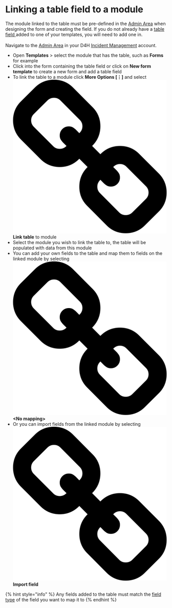 # Linking a table field to a module

The module linked to the table must be pre-defined in the [Admin Area](../../admin-area/) when designing the form and creating the field. If you do not already have a [table field ](../../admin-area/templates/form-builder-and-field-types/)added to one of your templates, you will need to add one in. \
\
Navigate to the [Admin Area](../../admin-area/) in your D4H [Incident Management](../../getting-started.md) account.

* Open **Templates** > select the module that has the table, such as **Forms** for example
* Click into the form containing the table field or click on **New form template** to create a new form and add a table field
* To link the table to a module click **More Options \[⋮]** and select  <img src="../../../.gitbook/assets/chainlink icon.png" alt="" data-size="line"> **Link table** to module
* Select the module you wish to link the table to, the table will be populated with data from this module
* You can add your own fields to the table and map them to fields on the linked module by selecting <img src="../../../.gitbook/assets/chainlink icon.png" alt="" data-size="line"> **\<No mapping>**
* Or you can import fields from the linked module by selecting <img src="../../../.gitbook/assets/chainlink icon.png" alt="" data-size="line"> **Import field**

{% hint style="info" %}
Any fields added to the table must match the [field type](../../admin-area/templates/form-builder-and-field-types/) of the field you want to map it to
{% endhint %}
